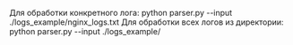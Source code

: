 Для обработки конкретного лога:
python parser.py --input ./logs_example/nginx_logs.txt
Для обработки всех логов из директории:
python parser.py --input ./logs_example/
